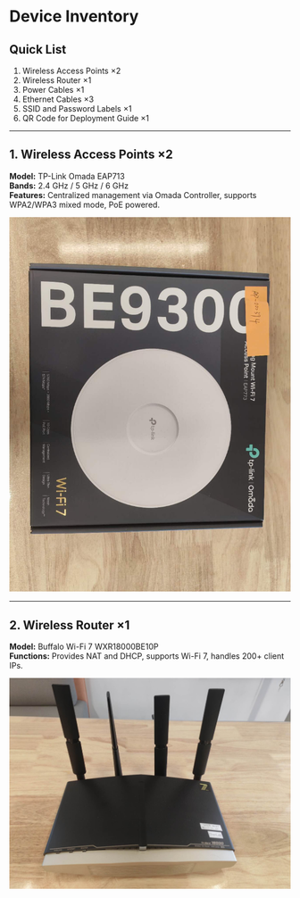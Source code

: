 # Device Inventory

## Quick List
1. Wireless Access Points ×2
2. Wireless Router ×1
3. Power Cables ×1
4. Ethernet Cables ×3
5. SSID and Password Labels ×1
6. QR Code for Deployment Guide ×1

---

## 1. Wireless Access Points ×2
**Model:** TP-Link Omada EAP713  
**Bands:** 2.4 GHz / 5 GHz / 6 GHz  
**Features:** Centralized management via Omada Controller, supports WPA2/WPA3 mixed mode, PoE powered.  

![EAP713](images/eap713.jpg)  

---

## 2. Wireless Router ×1
**Model:** Buffalo Wi-Fi 7 WXR18000BE10P  
**Functions:** Provides NAT and DHCP, supports Wi-Fi 7, handles 200+ client IPs.  

![Buffalo Router](images/buffalo-router.jpg) 
